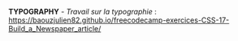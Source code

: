 <strong>TYPOGRAPHY</strong> - <em>Travail sur la typographie</em> : https://baouzjulien82.github.io/freecodecamp-exercices-CSS-17-Build_a_Newspaper_article/
